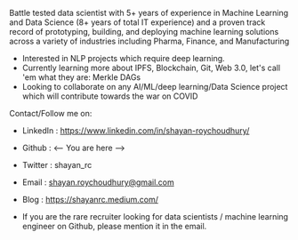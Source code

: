 Battle tested data scientist with 5+ years of experience in Machine Learning and Data Science (8+ years of total IT
experience) and a proven track record of prototyping, building, and deploying machine learning solutions across a variety of
industries including Pharma, Finance, and Manufacturing

- Interested in NLP projects which require deep learning. 
- Currently learning more about IPFS, Blockchain, Git, Web 3.0, let's call 'em what they are: Merkle DAGs
- Looking to collaborate on any AI/ML/deep learning/Data Science project which will contribute towards the war on COVID

Contact/Follow me on:
- LinkedIn : https://www.linkedin.com/in/shayan-roychoudhury/
- Github : <-- You are here -->
- Twitter : shayan_rc
- Email : shayan.roychoudhury@gmail.com
- Blog : https://shayanrc.medium.com/

- If you are the rare recruiter looking for data scientists / machine learning engineer on Github, please mention it in the email.

<!---
shayanrc/shayanrc is a ✨ special ✨ repository because its `README.md` (this file) appears on your GitHub profile.
You can click the Preview link to take a look at your changes.
--->

